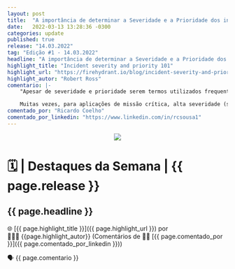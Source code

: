```yaml
---
layout: post
title:  "A importância de determinar a Severidade e a Prioridade dos incidentes"
date:   2022-03-13 13:28:36 -0300
categories: update
published: true
release: "14.03.2022"
tag: "Edição #1 - 14.03.2022"
headline: "A importância de determinar a Severidade e a Prioridade dos incidentes"
highlight_title: "Incident severity and priority 101"
highlight_url: "https://firehydrant.io/blog/incident-severity-and-priority-101"
highlight_autor: "Robert Ross"
comentario: |-
    "Apesar de severidade e prioridade serem termos utilizados frequentemente como sinônimos, eles representam aspectos igualmente importantes do processo de resposta de incidentes. Enquanto severidade representa a perspectiva externa, ou seja a amplitude do incidente e quantidade de pessoas (clientes) impactadas, a prioridade representa a perspectiva interna e relevância do incidente para o negócio da empresa. 

    Muitas vezes, para aplicações de missão crítica, alta severidade (sev1) e alta prioridade (P1) estão conectadas, porém isso nem sempre é verdadeiro. Entender e articular corretamente as perspectivas internas e externas é fundamental para otimização do processo de resposta a incidentes, para  definição da estrutura organizacional, e  o dimensionamento adequado dos times."
comentado_por: "Ricardo Coelho"
comentado_por_linkedin: "https://www.linkedin.com/in/rcsousa1"
---
```


<p align="center"><img src="https://destaque.srebrasil.com/assets/destaques.gif"></p>

# :spiral_calendar: | Destaques da Semana | {{ page.release }}

## **{{ page.headline }}**

🌐 [{{ page.highlight_title }}]({{ page.highlight_url }}) por 👱🏼‍♂️ {{page.highlight_autor}} (Comentários de :man_technologist: [{{ page.comentado_por }}]({{ page.comentado_por_linkedin }}))

🗣️ {{ page.comentario }}